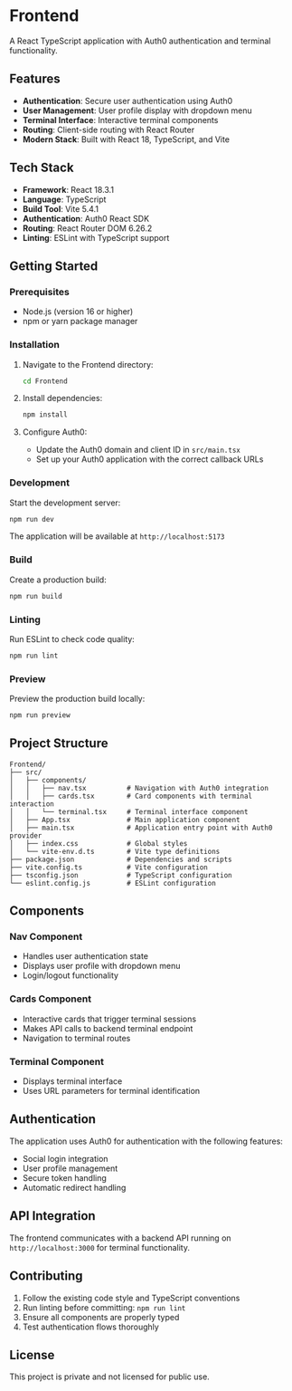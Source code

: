 # Frontend

A React TypeScript application with Auth0 authentication and terminal functionality.

## Features

- **Authentication**: Secure user authentication using Auth0
- **User Management**: User profile display with dropdown menu
- **Terminal Interface**: Interactive terminal components
- **Routing**: Client-side routing with React Router
- **Modern Stack**: Built with React 18, TypeScript, and Vite

## Tech Stack

- **Framework**: React 18.3.1
- **Language**: TypeScript
- **Build Tool**: Vite 5.4.1
- **Authentication**: Auth0 React SDK
- **Routing**: React Router DOM 6.26.2
- **Linting**: ESLint with TypeScript support

## Getting Started

### Prerequisites

- Node.js (version 16 or higher)
- npm or yarn package manager

### Installation

1. Navigate to the Frontend directory:
   ```bash
   cd Frontend
   ```

2. Install dependencies:
   ```bash
   npm install
   ```

3. Configure Auth0:
   - Update the Auth0 domain and client ID in `src/main.tsx`
   - Set up your Auth0 application with the correct callback URLs

### Development

Start the development server:
```bash
npm run dev
```

The application will be available at `http://localhost:5173`

### Build

Create a production build:
```bash
npm run build
```

### Linting

Run ESLint to check code quality:
```bash
npm run lint
```

### Preview

Preview the production build locally:
```bash
npm run preview
```

## Project Structure

```
Frontend/
├── src/
│   ├── components/
│   │   ├── nav.tsx          # Navigation with Auth0 integration
│   │   ├── cards.tsx        # Card components with terminal interaction
│   │   └── terminal.tsx     # Terminal interface component
│   ├── App.tsx              # Main application component
│   ├── main.tsx             # Application entry point with Auth0 provider
│   ├── index.css            # Global styles
│   └── vite-env.d.ts        # Vite type definitions
├── package.json             # Dependencies and scripts
├── vite.config.ts           # Vite configuration
├── tsconfig.json            # TypeScript configuration
└── eslint.config.js         # ESLint configuration
```

## Components

### Nav Component
- Handles user authentication state
- Displays user profile with dropdown menu
- Login/logout functionality

### Cards Component
- Interactive cards that trigger terminal sessions
- Makes API calls to backend terminal endpoint
- Navigation to terminal routes

### Terminal Component
- Displays terminal interface
- Uses URL parameters for terminal identification

## Authentication

The application uses Auth0 for authentication with the following features:
- Social login integration
- User profile management
- Secure token handling
- Automatic redirect handling

## API Integration

The frontend communicates with a backend API running on `http://localhost:3000` for terminal functionality.

## Contributing

1. Follow the existing code style and TypeScript conventions
2. Run linting before committing: `npm run lint`
3. Ensure all components are properly typed
4. Test authentication flows thoroughly

## License

This project is private and not licensed for public use.